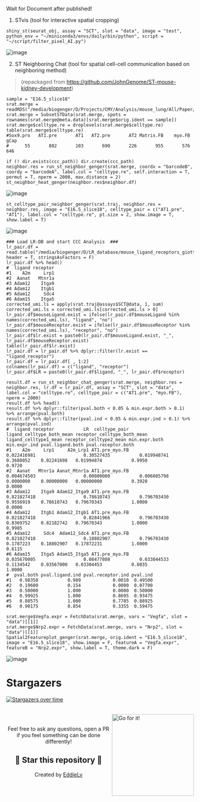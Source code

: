 Wait for Document after published!

1. STvis (tool for interactive spatial cropping)
```
shiny_st(seurat_obj, assay = "SCT", slot = "data", image = "test", python_env = "~/miniconda3/envs/daily/bin/python", script = "~/script/filter_pixel_AI.py")
```
![image](https://github.com/EddieLv/STvis/assets/61786787/0a7e13cf-8ee4-44d6-9dbb-63c5150bce96)

2. ST Neighboring Chat (tool for spatial cell-cell communication based on neighboring method)
> (repackaged from https://github.com/JohnGenome/ST-mouse-kidney-development)
```
sample = "E16.5_slice18"
srat.merge = readRDS("/media/biogenger/D/Projects/CMY/Analysis/mouse_lung/All/Paper/Fig4/srat.merge.reanno.rds")
srat.merge = SubsetSTData(srat.merge, spots = rownames(srat.merge@meta.data)[srat.merge$orig.ident == sample])
srat.merge$celltype.re = droplevels(srat.merge$celltype.re)
table(srat.merge$celltype.re)
#Sox9.pro   AT1.pre       AT1   AT2.pre       AT2 Matrix.FB    myo.FB      gCap 
#      55       802       103       690       226       955       576       646 
```
```
if (! dir.exists(ccc_path)) dir.create(ccc_path)
neighbor.res = run_st_neighbor_genger(srat.merge, coordx = "barcodeB", coordy = "barcodeA", label.col = "celltype.re", self.interaction = T, permut = T, nperm = 2000, max.distance = 2)
st_neighbor_heat_genger(neighbor.res$neighbor.df)
```
![image](https://github.com/EddieLv/STvis/assets/61786787/559946f8-a41d-47c6-8f31-09428d9b9c85)

```
st_celltype_pair_neighbor_genger(srat.traj, neighbor.res = neighbor.res, image = "E16.5_slice18", celltype_pair = c("AT1.pre", "AT1"), label.col = "celltype.re", pt.size = 2, show.image = T, show.label = T)
```
![image](https://github.com/EddieLv/STvis/assets/61786787/d2823afa-17d5-44e6-8c6a-db3cbc6e8c9c)

```
### Load LR-DB and start CCC Analysis  ###
lr_pair.df = read.table("/media/biogenger/D/LR_database/mouse_ligand_receptors_giotto.txt", header = T, stringsAsFactors = F)
lr_pair.df %>% head()
#  ligand receptor
#1    A2m     Lrp1
#2  Aanat   Mtnr1a
#3 Adam12    Itga9
#4 Adam12    Itgb1
#5 Adam12     Sdc4
#6 Adam15    Itga5
corrected_umi.ls = apply(srat.traj@assays$SCT@data, 1, sum)
corrected_umi.ls = corrected_umi.ls[corrected_umi.ls > 0]
lr_pair.df$mouseLigand.exist = ifelse(lr_pair.df$mouseLigand %in% names(corrected_umi.ls), "ligand", "no")
lr_pair.df$mouseReceptor.exist = ifelse(lr_pair.df$mouseReceptor %in% names(corrected_umi.ls), "receptor", "no")
lr_pair.df$lr.exist = paste0(lr_pair.df$mouseLigand.exist, "_", lr_pair.df$mouseReceptor.exist)
table(lr_pair.df$lr.exist)
lr_pair.df = lr_pair.df %>% dplyr::filter(lr.exist == "ligand_receptor")
lr_pair.df = lr_pair.df[ , 1:2]
colnames(lr_pair.df) = c("ligand", "receptor")
lr_pair.df$LR = paste0(lr_pair.df$ligand, "_", lr_pair.df$receptor)
```
```
result.df = run_st_neighbor_chat_genger(srat.merge, neighbor.res = neighbor.res, lr.df = lr_pair.df, assay = "SCT", slot = "data", label.col = "celltype.re", celltype_pair = c("AT1.pre", "myo.FB"), nperm = 2000)
result.df %>% head()
result.df %>% dplyr::filter(pval.both < 0.05 & min.expr.both > 0.1) %>% arrange(pval.both)
result.df %>% dplyr::filter(pval.ind < 0.05 & min.expr.ind > 0.1) %>% arrange(pval.ind)
#  ligand receptor           LR  celltype_pair ligand_celltype_both_mean receptor_celltype_both_mean ligand_celltype1_mean receptor_celltype2_mean min.expr.both min.expr.ind pval.ligand.both pval.receptor.both
#1    A2m     Lrp1     A2m_Lrp1 AT1.pre_myo.FB               0.022416981                  0.30527435           0.019948741               0.3688052    0.02241698   0.01994874           0.9950             0.9720
#2  Aanat   Mtnr1a Aanat_Mtnr1a AT1.pre_myo.FB               0.004674503                  0.00000000           0.006085798               0.0000000    0.00000000   0.00000000           0.3920             0.0000
#3 Adam12    Itga9 Adam12_Itga9 AT1.pre_myo.FB               0.821827418                  0.78610743           0.796703430               0.9556919    0.78610743   0.79670343           1.0000             0.0000
#4 Adam12    Itgb1 Adam12_Itgb1 AT1.pre_myo.FB               0.821827418                  0.82841966           0.796703430               0.8369752    0.82182742   0.79670343           1.0000             0.9985
#5 Adam12     Sdc4  Adam12_Sdc4 AT1.pre_myo.FB               0.821827418                  0.18802907           0.796703430               0.1787223    0.18802907   0.17872231           1.0000             0.6115
#6 Adam15    Itga5 Adam15_Itga5 AT1.pre_myo.FB               0.035670005                  0.08477808           0.033044533               0.1134542    0.03567000   0.03304453           0.8035             1.0000
#  pval.both pval.ligand.ind pval.receptor.ind pval.ind
#1   0.98350           0.989            0.0010  0.49500
#2   0.19600           0.154            0.0000  0.07700
#3   0.50000           1.000            0.0000  0.50000
#4   0.99925           1.000            0.8695  0.93475
#5   0.80575           1.000            0.7785  0.88925
#6   0.90175           0.854            0.3355  0.59475
```
```
srat.merge$Vegfa.expr = FetchData(srat.merge, vars = "Vegfa", slot = "data")[[1]]
srat.merge$Nrp2.expr = FetchData(srat.merge, vars = "Nrp2", slot = "data")[[1]]
Spatial2Featureplot_genger(srat.merge, orig.ident = "E16.5_slice18", image = "E16.5_slice18", show.image = F, featureA = "Vegfa.expr", featureB = "Nrp2.expr", show.label = T, theme.dark = F)
```
![image](https://github.com/EddieLv/STvis/assets/61786787/645b535a-0f5f-49eb-93fd-e82ad584dfe8)

# Stargazers
	
[![Stargazers over time](https://starchart.cc/EddieLv/STvis.svg)](https://starchart.cc/EddieLv/STvis)

<br><a href="https://github.com/Charmve/computer-vision-in-action#-以用促学先会后懂-"><img align="right" alt="Go for it!" src="https://raw.githubusercontent.com/Charmve/computer-vision-in-action/dd292873828228a753a9bd2de4576dbf8cc3902c/res/ui/footer-rocket.svg" height="220" title="Do what you like, and do it best!"/></a>
<br>
<p align="center">Feel free to ask any questions, open a PR if you feel something can be done differently!</p>
<h2 align="center">🌟 Star this repository 🌟</h2>
<p align="center">Created by <a href="https://github.com/EddieLv">EddieLv</a></p>
